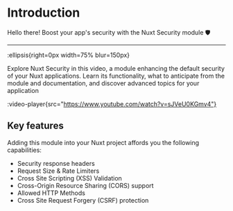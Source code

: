 # Introduction

Hello there! Boost your app's security with the Nuxt Security module 🛡️

---

:ellipsis{right=0px width=75% blur=150px}

Explore Nuxt Security in this video, a module enhancing the default security of your Nuxt applications. Learn its functionality, what to anticipate from the module and documentation, and discover advanced topics for your application

:video-player{src="https://www.youtube.com/watch?v=sJVeU0KGmv4"}

## Key features

Adding this module into your Nuxt project affords you the following capabilities:

- Security response headers
- Request Size & Rate Limiters
- Cross Site Scripting (XSS) Validation
- Cross-Origin Resource Sharing (CORS) support
- Allowed HTTP Methods
- Cross Site Request Forgery (CSRF) protection
